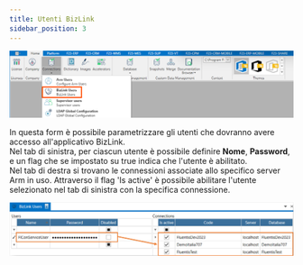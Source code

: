 ```yaml
---
title: Utenti BizLink
sidebar_position: 3
---
```


![](../../../../../static/images/20241204111455.png)

In questa form è possibile parametrizzare gli utenti che dovranno avere accesso all'applicativo BizLink.  
Nel tab di sinistra, per ciascun utente è possibile definire **Nome**, **Password**, e un flag che se impostato su true indica che l'utente è abilitato.  
Nel tab di destra si trovano le connessioni associate allo specifico server Arm in uso. Attraverso il flag 'Is active' è possibile abilitare l'utente selezionato nel tab di sinistra con la specifica connessione.  

![![](/img/home/connections/bizlink-users1.png)](../../../../../static/images/20241129095329.png)

